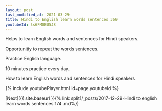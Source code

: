 ```yaml
---
layout: post
last_modified_at: 2021-03-29
title: Hindi to English learn words sentences 369 
youtubeId: ls6FM0EU5J8
---
```

 
 
Helps to learn English words and sentences for Hindi speakers.

Opportunitiy to repeat the words sentences. 

Practice English language. 
 
10 minutes practice every day. 
 
How to learn English words and sentences for Hindi speakers 
 
{% include youtubePlayer.html id=page.youtubeId %}
 
 
[Next]({{ site.baseurl }}{% link  split1/_posts/2017-12-29-Hindi to english learn words sentences 174 .md%})
 
